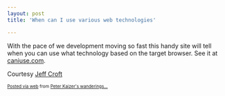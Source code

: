 ```yaml
---
layout: post
title: 'When can I use various web technologies'

---
```


<div class='posterous_autopost'><div class="posterous_bookmarklet_entry"> <p>With the pace of we development moving so fast this handy site will tell when you can use what technology based on the target browser.  See it at <a href="http://caniuse.com/">caniuse.com</a>.</p>    <p>Courtesy <a href="http://jeffcroft.com">Jeff Croft</a></p> <p></p></div>      <p style="font-size: 10px;">  <a href="http://posterous.com">Posted via web</a>   from <a href="http://random.peterkaizer.com/when-can-i-use-various-web-technologies">Peter Kaizer's wanderings...</a>  </p>  </div>
